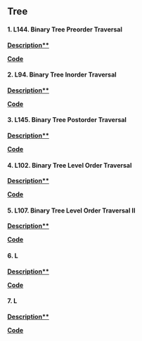 ## Tree

#### 1. L144. Binary Tree Preorder Traversal

**[Description**](https://leetcode.com/problems/binary-tree-preorder-traversal/)**

**[Code](./144.binary-tree-preorder-traversal.py)**

#### 2. L94. Binary Tree Inorder Traversal

**[Description**](https://leetcode.com/problems/binary-tree-inorder-traversal/)**

**[Code](./94.binary-tree-inorder-traversal.py)**

#### 3. L145. Binary Tree Postorder Traversal

**[Description**](https://leetcode.com/problems/binary-tree-postorder-traversal/)**

**[Code](./145.binary-tree-postorder-traversal.py)**

#### 4. L102. Binary Tree Level Order Traversal

**[Description**](https://leetcode.com/problems/binary-tree-level-order-traversal/)**

**[Code](./102.binary-tree-level-order-traversal.py)**

#### 5. L107. Binary Tree Level Order Traversal II

**[Description**](https://leetcode.com/problems/binary-tree-level-order-traversal-ii/)**

**[Code](./107.binary-tree-level-order-traversal-ii.py)**

#### 6. L

**[Description**]()**

**[Code]()**

#### 7. L

**[Description**]()**

**[Code]()**